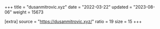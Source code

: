 +++
title = "dusanmitrovic.xyz"
date = "2022-03-22"
updated = "2023-08-06"
weight = 15673

[extra]
source = "https://dusanmitrovic.xyz/"
ratio = 19
size = 15
+++
